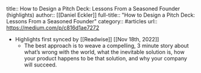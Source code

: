 title:: How to Design a Pitch Deck: Lessons From a Seasoned Founder (highlights)
author:: [[Daniel Eckler]]
full-title:: "How to Design a Pitch Deck: Lessons From a Seasoned Founder"
category:: #articles
url:: https://medium.com/p/c816d1ae7272

- Highlights first synced by [[Readwise]] [[Nov 18th, 2022]]
	- The best approach is to weave a compelling, 3 minute story about what’s wrong with the world, what the inevitable solution is, how your product happens to be that solution, and why your company will succeed.